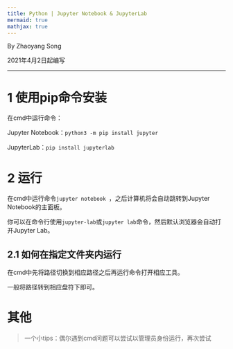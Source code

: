 ```yaml
---
title: Python | Jupyter Notebook & JupyterLab
mermaid: true
mathjax: true
---
```


By Zhaoyang Song

2021年4月2日起编写

---------------

# 1 使用pip命令安装

在cmd中运行命令：

Jupyter Notebook：`python3 -m pip install jupyter`

JupyterLab：`pip install jupyterlab`

# 2 运行

在cmd中运行命令`jupyter notebook `，之后计算机将会自动跳转到Jupyter Notebook的主面板。

你可以在命令行使用`jupyter-lab`或`jupyter lab`命令，然后默认浏览器会自动打开Jupyter Lab。

## 2.1 如何在指定文件夹内运行

在cmd中先将路径切换到相应路径之后再运行命令打开相应工具。

一般将路径转到相应盘符下即可。

# 其他

> 一个小tips：偶尔遇到cmd问题可以尝试以管理员身份运行，再次尝试
